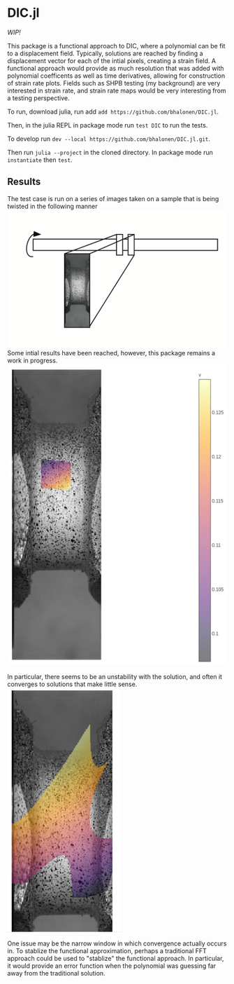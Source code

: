 # DIC.jl
 *WIP!*

This package is a functional approach to DIC, where a polynomial can be fit to a displacement field. Typically, solutions are reached by finding a displacement vector for each of the intial pixels, creating a strain field. A functional approach would provide as much resolution that was added with polynomial coefficents as well as time derivatives, allowing for construction of strain rate plots. Fields such as SHPB testing (my background) are very interested in strain rate, and strain rate maps would be very interesting from a testing perspective.

To run, download julia, run add `add https://github.com/bhalonen/DIC.jl`.

Then, in the julia REPL in package mode run `test DIC` to run the tests.

To develop run `dev --local https://github.com/bhalonen/DIC.jl.git`.

Then run `julia --project` in the cloned directory. In package mode run `instantiate` then `test`.

## Results
The test case is run on a series of images taken on a sample that is being twisted in the following manner
![stress state](images/stress_situation.png)
Some intial results have been reached, however, this package remains a work in progress.
![intial image](images/exx_plot.png)

In particular, there seems to be an unstability with the solution, and often it converges to solutions that make little sense.
![Horrible image](images/wild_error.png)

One issue may be the narrow window in which convergence actually occurs in. To stablize the functional approximation, perhaps a traditional FFT approach could be used to "stablize" the functional approach. In particular, it would provide an error function when the polynomial was guessing far away from the traditional solution.